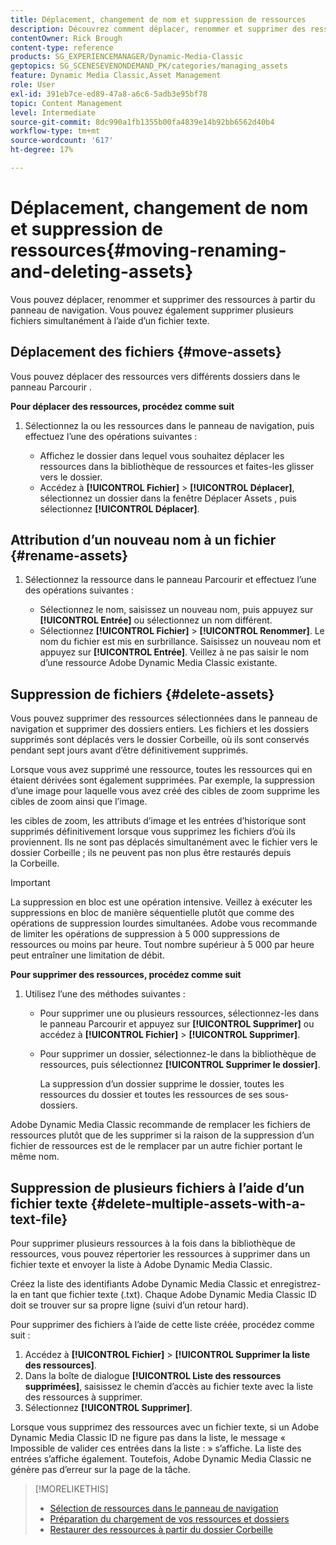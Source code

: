 ```yaml
---
title: Déplacement, changement de nom et suppression de ressources
description: Découvrez comment déplacer, renommer et supprimer des ressources dans Adobe Dynamic Media Classic.
contentOwner: Rick Brough
content-type: reference
products: SG_EXPERIENCEMANAGER/Dynamic-Media-Classic
geptopics: SG_SCENESEVENONDEMAND_PK/categories/managing_assets
feature: Dynamic Media Classic,Asset Management
role: User
exl-id: 391eb7ce-ed89-47a8-a6c6-5adb3e95bf78
topic: Content Management
level: Intermediate
source-git-commit: 8dc990a1fb1355b00fa4839e14b92bb6562d40b4
workflow-type: tm+mt
source-wordcount: '617'
ht-degree: 17%

---
```


# Déplacement, changement de nom et suppression de ressources{#moving-renaming-and-deleting-assets}

Vous pouvez déplacer, renommer et supprimer des ressources à partir du panneau de navigation. Vous pouvez également supprimer plusieurs fichiers simultanément à l’aide d’un fichier texte.

## Déplacement des fichiers {#move-assets}

Vous pouvez déplacer des ressources vers différents dossiers dans le panneau Parcourir .

**Pour déplacer des ressources, procédez comme suit**

1. Sélectionnez la ou les ressources dans le panneau de navigation, puis effectuez l’une des opérations suivantes :

   * Affichez le dossier dans lequel vous souhaitez déplacer les ressources dans la bibliothèque de ressources et faites-les glisser vers le dossier.
   * Accédez à **[!UICONTROL Fichier]** > **[!UICONTROL Déplacer]**, sélectionnez un dossier dans la fenêtre Déplacer Assets , puis sélectionnez **[!UICONTROL Déplacer]**.

## Attribution d’un nouveau nom à un fichier {#rename-assets}

1. Sélectionnez la ressource dans le panneau Parcourir et effectuez l’une des opérations suivantes :

   * Sélectionnez le nom, saisissez un nouveau nom, puis appuyez sur **[!UICONTROL Entrée]** ou sélectionnez un nom différent.
   * Sélectionnez **[!UICONTROL Fichier]** > **[!UICONTROL Renommer]**. Le nom du fichier est mis en surbrillance. Saisissez un nouveau nom et appuyez sur **[!UICONTROL Entrée]**. Veillez à ne pas saisir le nom d’une ressource Adobe Dynamic Media Classic existante.

## Suppression de fichiers {#delete-assets}

Vous pouvez supprimer des ressources sélectionnées dans le panneau de navigation et supprimer des dossiers entiers. Les fichiers et les dossiers supprimés sont déplacés vers le dossier Corbeille, où ils sont conservés pendant sept jours avant d’être définitivement supprimés.

Lorsque vous avez supprimé une ressource, toutes les ressources qui en étaient dérivées sont également supprimées. Par exemple, la suppression d’une image pour laquelle vous avez créé des cibles de zoom supprime les cibles de zoom ainsi que l’image.

les cibles de zoom, les attributs d’image et les entrées d’historique sont supprimés définitivement lorsque vous supprimez les fichiers d’où ils proviennent. Ils ne sont pas déplacés simultanément avec le fichier vers le dossier Corbeille ; ils ne peuvent pas non plus être restaurés depuis la Corbeille.

>[!IMPORTANT]
>
>La suppression en bloc est une opération intensive. Veillez à exécuter les suppressions en bloc de manière séquentielle plutôt que comme des opérations de suppression lourdes simultanées. Adobe vous recommande de limiter les opérations de suppression à 5 000 suppressions de ressources ou moins par heure. Tout nombre supérieur à 5 000 par heure peut entraîner une limitation de débit.

**Pour supprimer des ressources, procédez comme suit**

1. Utilisez l’une des méthodes suivantes :

   * Pour supprimer une ou plusieurs ressources, sélectionnez-les dans le panneau Parcourir et appuyez sur **[!UICONTROL Supprimer]** ou accédez à **[!UICONTROL Fichier]** > **[!UICONTROL Supprimer]**.
   * Pour supprimer un dossier, sélectionnez-le dans la bibliothèque de ressources, puis sélectionnez **[!UICONTROL Supprimer le dossier]**.

     La suppression d’un dossier supprime le dossier, toutes les ressources du dossier et toutes les ressources de ses sous-dossiers.

Adobe Dynamic Media Classic recommande de remplacer les fichiers de ressources plutôt que de les supprimer si la raison de la suppression d’un fichier de ressources est de le remplacer par un autre fichier portant le même nom.

## Suppression de plusieurs fichiers à l’aide d’un fichier texte {#delete-multiple-assets-with-a-text-file}

Pour supprimer plusieurs ressources à la fois dans la bibliothèque de ressources, vous pouvez répertorier les ressources à supprimer dans un fichier texte et envoyer la liste à Adobe Dynamic Media Classic.

Créez la liste des identifiants Adobe Dynamic Media Classic et enregistrez-la en tant que fichier texte (.txt). Chaque Adobe Dynamic Media Classic ID doit se trouver sur sa propre ligne (suivi d’un retour hard).

Pour supprimer des fichiers à l’aide de cette liste créée, procédez comme suit :

1. Accédez à **[!UICONTROL Fichier]** > **[!UICONTROL Supprimer la liste des ressources]**.
1. Dans la boîte de dialogue **[!UICONTROL Liste des ressources supprimées]**, saisissez le chemin d’accès au fichier texte avec la liste des ressources à supprimer.
1. Sélectionnez **[!UICONTROL Supprimer]**.

Lorsque vous supprimez des ressources avec un fichier texte, si un Adobe Dynamic Media Classic ID ne figure pas dans la liste, le message « Impossible de valider ces entrées dans la liste : » s’affiche. La liste des entrées s’affiche également. Toutefois, Adobe Dynamic Media Classic ne génère pas d’erreur sur la page de la tâche.

>[!MORELIKETHIS]
>
>* [Sélection de ressources dans le panneau de navigation](selecting-assets-browse-panel.md#selecting_assets_in_the_browse_panel)
>* [Préparation du chargement de vos ressources et dossiers](uploading-files.md#preparing_your_assets_and_folders_for_uploading)
>* [Restaurer des ressources à partir du dossier Corbeille](trash-folder.md#restoring_assets_from_the_trash_folder)

